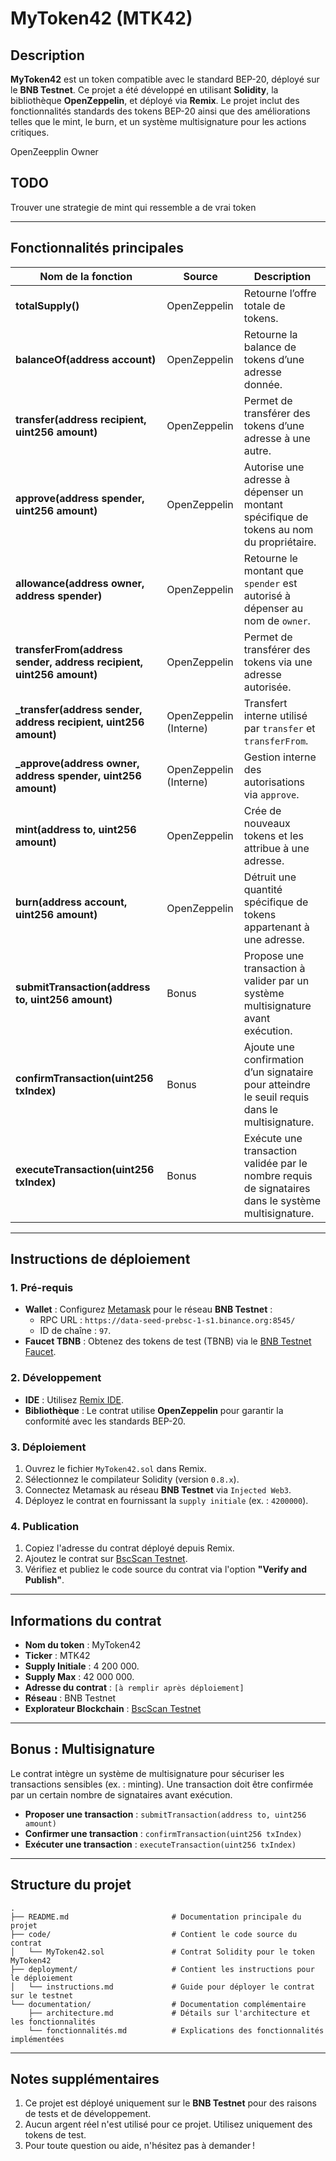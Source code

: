 # MyToken42 (MTK42)

## Description

**MyToken42** est un token compatible avec le standard BEP-20, déployé sur le **BNB Testnet**. Ce projet a été développé en utilisant **Solidity**, la bibliothèque **OpenZeppelin**, et déployé via **Remix**. Le projet inclut des fonctionnalités standards des tokens BEP-20 ainsi que des améliorations telles que le mint, le burn, et un système multisignature pour les actions critiques.

OpenZeepplin Owner

## TODO

Trouver une strategie de mint qui ressemble a de vrai token

---

## Fonctionnalités principales

| **Nom de la fonction**               | **Source**         | **Description**                                                                                   |
|--------------------------------------|--------------------|---------------------------------------------------------------------------------------------------|
| **totalSupply()**                    | OpenZeppelin       | Retourne l’offre totale de tokens.                                                              |
| **balanceOf(address account)**       | OpenZeppelin       | Retourne la balance de tokens d’une adresse donnée.                                              |
| **transfer(address recipient, uint256 amount)** | OpenZeppelin       | Permet de transférer des tokens d’une adresse à une autre.                                       |
| **approve(address spender, uint256 amount)**   | OpenZeppelin       | Autorise une adresse à dépenser un montant spécifique de tokens au nom du propriétaire.          |
| **allowance(address owner, address spender)**  | OpenZeppelin       | Retourne le montant que `spender` est autorisé à dépenser au nom de `owner`.                     |
| **transferFrom(address sender, address recipient, uint256 amount)** | OpenZeppelin | Permet de transférer des tokens via une adresse autorisée.                                       |
| **_transfer(address sender, address recipient, uint256 amount)** | OpenZeppelin (Interne) | Transfert interne utilisé par `transfer` et `transferFrom`.                                      |
| **_approve(address owner, address spender, uint256 amount)** | OpenZeppelin (Interne) | Gestion interne des autorisations via `approve`.                                                 |
| **mint(address to, uint256 amount)** | OpenZeppelin       | Crée de nouveaux tokens et les attribue à une adresse.                                           |
| **burn(address account, uint256 amount)** | OpenZeppelin       | Détruit une quantité spécifique de tokens appartenant à une adresse.                             |
| **submitTransaction(address to, uint256 amount)** | Bonus              | Propose une transaction à valider par un système multisignature avant exécution.                 |
| **confirmTransaction(uint256 txIndex)**        | Bonus              | Ajoute une confirmation d’un signataire pour atteindre le seuil requis dans le multisignature.   |
| **executeTransaction(uint256 txIndex)**        | Bonus              | Exécute une transaction validée par le nombre requis de signataires dans le système multisignature. |

---

## Instructions de déploiement

### 1. Pré-requis
- **Wallet** : Configurez [Metamask](https://metamask.io/) pour le réseau **BNB Testnet** :
  - RPC URL : `https://data-seed-prebsc-1-s1.binance.org:8545/`
  - ID de chaîne : `97`.
- **Faucet TBNB** : Obtenez des tokens de test (TBNB) via le [BNB Testnet Faucet](https://testnet.binance.org/faucet-smart).

### 2. Développement
- **IDE** : Utilisez [Remix IDE](https://remix.ethereum.org/).
- **Bibliothèque** : Le contrat utilise **OpenZeppelin** pour garantir la conformité avec les standards BEP-20.

### 3. Déploiement
1. Ouvrez le fichier `MyToken42.sol` dans Remix.
2. Sélectionnez le compilateur Solidity (version `0.8.x`).
3. Connectez Metamask au réseau **BNB Testnet** via `Injected Web3`.
4. Déployez le contrat en fournissant la `supply initiale` (ex. : `4200000`).

### 4. Publication
1. Copiez l'adresse du contrat déployé depuis Remix.
2. Ajoutez le contrat sur [BscScan Testnet](https://testnet.bscscan.com/).
3. Vérifiez et publiez le code source du contrat via l'option **"Verify and Publish"**.

---

## Informations du contrat

- **Nom du token** : MyToken42
- **Ticker** : MTK42
- **Supply Initiale** : 4 200 000.
- **Supply Max** : 42 000 000.
- **Adresse du contrat** : `[à remplir après déploiement]`
- **Réseau** : BNB Testnet
- **Explorateur Blockchain** : [BscScan Testnet](https://testnet.bscscan.com)

---

## Bonus : Multisignature

Le contrat intègre un système de multisignature pour sécuriser les transactions sensibles (ex. : minting). Une transaction doit être confirmée par un certain nombre de signataires avant exécution.

- **Proposer une transaction** : `submitTransaction(address to, uint256 amount)`
- **Confirmer une transaction** : `confirmTransaction(uint256 txIndex)`
- **Exécuter une transaction** : `executeTransaction(uint256 txIndex)`

---

## Structure du projet

```
.
├── README.md                       # Documentation principale du projet
├── code/                           # Contient le code source du contrat
│   └── MyToken42.sol               # Contrat Solidity pour le token MyToken42
├── deployment/                     # Contient les instructions pour le déploiement
│   └── instructions.md             # Guide pour déployer le contrat sur le testnet
└── documentation/                  # Documentation complémentaire
    ├── architecture.md             # Détails sur l'architecture et les fonctionnalités
    └── fonctionnalités.md          # Explications des fonctionnalités implémentées
```

---

## Notes supplémentaires

1. Ce projet est déployé uniquement sur le **BNB Testnet** pour des raisons de tests et de développement.
2. Aucun argent réel n'est utilisé pour ce projet. Utilisez uniquement des tokens de test.
3. Pour toute question ou aide, n'hésitez pas à demander !